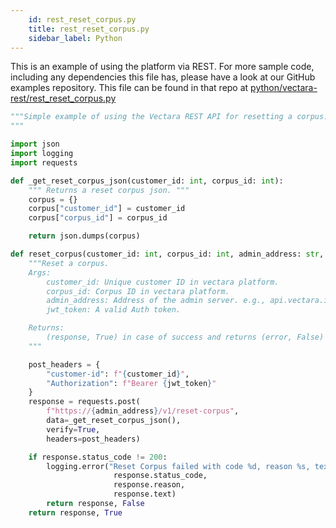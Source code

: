 ```yaml
---
    id: rest_reset_corpus.py
    title: rest_reset_corpus.py
    sidebar_label: Python
---
```


This is an example of using the platform via REST.  For more sample code, including any dependencies this file has, please have a look at our GitHub examples repository.  This file can be found in that repo at <a href="https://github.com/vectara/getting-started/tree/main/language-examples/python/vectara-rest/rest_reset_corpus.py">python/vectara-rest/rest_reset_corpus.py</a>

```py title="python/vectara-rest/rest_reset_corpus.py"
"""Simple example of using the Vectara REST API for resetting a corpus.
"""

import json
import logging
import requests

def _get_reset_corpus_json(customer_id: int, corpus_id: int):
    """ Returns a reset corpus json. """
    corpus = {}
    corpus["customer_id"] = customer_id
    corpus["corpus_id"] = corpus_id

    return json.dumps(corpus)

def reset_corpus(customer_id: int, corpus_id: int, admin_address: str, jwt_token: str):
    """Reset a corpus.
    Args:
        customer_id: Unique customer ID in vectara platform.
        corpus_id: Corpus ID in vectara platform.
        admin_address: Address of the admin server. e.g., api.vectara.io
        jwt_token: A valid Auth token.

    Returns:
        (response, True) in case of success and returns (error, False) in case of failure.
    """

    post_headers = {
        "customer-id": f"{customer_id}",
        "Authorization": f"Bearer {jwt_token}"
    }
    response = requests.post(
        f"https://{admin_address}/v1/reset-corpus",
        data=_get_reset_corpus_json(),
        verify=True,
        headers=post_headers)

    if response.status_code != 200:
        logging.error("Reset Corpus failed with code %d, reason %s, text %s",
                       response.status_code,
                       response.reason,
                       response.text)
        return response, False
    return response, True
```
